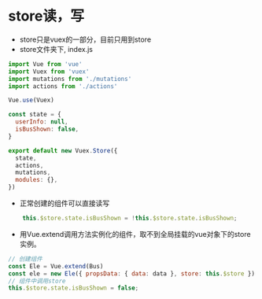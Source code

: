 # store读，写
- store只是vuex的一部分，目前只用到store
- store文件夹下, index.js
```javascript
import Vue from 'vue'
import Vuex from 'vuex'
import mutations from './mutations'
import actions from './actions'

Vue.use(Vuex)

const state = {
  userInfo: null,
  isBusShown: false,
}

export default new Vuex.Store({
  state,
  actions,
  mutations,
  modules: {},
})

```
- 正常创建的组件可以直接读写
```javascript
    this.$store.state.isBusShown = !this.$store.state.isBusShown;
```
- 用Vue.extend调用方法实例化的组件，取不到全局挂载的vue对象下的store实例。
```javascript
// 创建组件
const Ele = Vue.extend(Bus)
const ele = new Ele({ propsData: { data: data }, store: this.$store }).$mount().$el
// 组件中调用store
this.$store.state.isBusShown = false;
```
